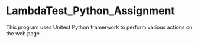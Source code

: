 # LambdaTest_Python_Assignment
This program uses Unitest Python framerwork to perform various actions on the web page
